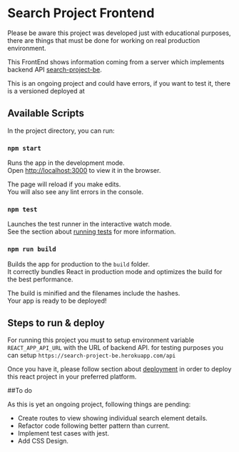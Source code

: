# Search Project Frontend

Please be aware this project was developed just with educational purposes, there are things that must be done for working on real production environment. 

This FrontEnd shows information coming from a server which implements backend API [search-project-be](https://github.com/dmorav1/search-project-be).

This is an ongoing project and could have errors, if you want to test it, there is a versioned deployed at 

## Available Scripts

In the project directory, you can run:

### `npm start`

Runs the app in the development mode.\
Open [http://localhost:3000](http://localhost:3000) to view it in the browser.

The page will reload if you make edits.\
You will also see any lint errors in the console.

### `npm test`

Launches the test runner in the interactive watch mode.\
See the section about [running tests](https://facebook.github.io/create-react-app/docs/running-tests) for more information.

### `npm run build`

Builds the app for production to the `build` folder.\
It correctly bundles React in production mode and optimizes the build for the best performance.

The build is minified and the filenames include the hashes.\
Your app is ready to be deployed!

## Steps to run & deploy

For running this project you must to setup environment variable `REACT_APP_API_URL` with the URL of backend API. for testing purposes you can setup `https://search-project-be.herokuapp.com/api`

Once you have it, please follow section about [deployment](https://facebook.github.io/create-react-app/docs/deployment) in order to deploy this react project in your preferred platform. 

##To do

As this is yet an ongoing project, following things are pending:
- Create routes to view showing individual search element details.
- Refactor code following better pattern than current. 
- Implement test cases with jest.
- Add CSS Design. 



